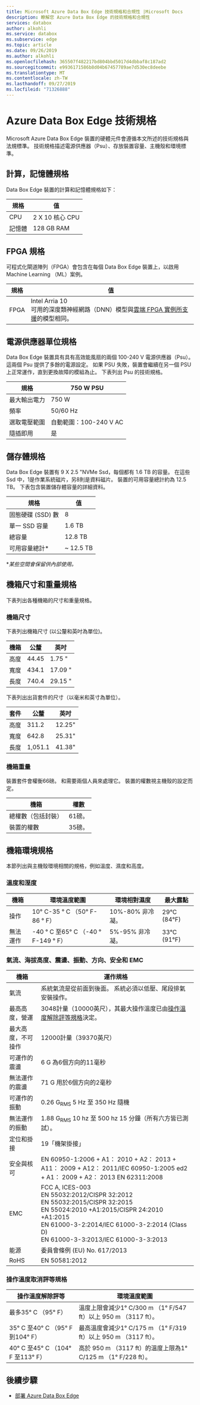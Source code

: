 ```yaml
---
title: Microsoft Azure Data Box Edge 技術規格和合規性 |Microsoft Docs
description: 瞭解您 Azure Data Box Edge 的技術規格和合規性
services: databox
author: alkohli
ms.service: databox
ms.subservice: edge
ms.topic: article
ms.date: 09/26/2019
ms.author: alkohli
ms.openlocfilehash: 365507f482217bd804bbd5017d4dbbaf8c187ad2
ms.sourcegitcommit: e9936171586b8d04b67457789ae7d530ec8deebe
ms.translationtype: MT
ms.contentlocale: zh-TW
ms.lasthandoff: 09/27/2019
ms.locfileid: "71326888"
---
```

# <a name="azure-data-box-edge-technical-specifications"></a>Azure Data Box Edge 技術規格

Microsoft Azure Data Box Edge 裝置的硬體元件會遵循本文所述的技術規格與法規標準。 技術規格描述電源供應器（Psu）、存放裝置容量、主機殼和環境標準。 

## <a name="compute-memory-specifications"></a>計算，記憶體規格

Data Box Edge 裝置的計算和記憶體規格如下：

| 規格           | 值                  |
|-------------------------|----------------------------|
| CPU    | 2 X 10 核心 CPU                     |
| 記憶體              | 128 GB RAM                  |


## <a name="fpga-specifications"></a>FPGA 規格

可程式化閘道陣列（FPGA）會包含在每個 Data Box Edge 裝置上，以啟用 Machine Learning （ML）案例。 

| 規格           | 值                  |
|-------------------------|----------------------------|
| FPGA   | Intel Arria 10 <br> 可用的深度類神經網路（DNN）模型與[雲端 FPGA 實例所支援](https://docs.microsoft.com/azure/machine-learning/service/how-to-deploy-fpga-web-service#whats-supported-on-azure)的模型相同。| 


## <a name="power-supply-unit-specifications"></a>電源供應器單位規格

Data Box Edge 裝置具有具有高效能風扇的兩個 100-240 V 電源供應器（Psu）。 這兩個 Psu 提供了多餘的電源設定。 如果 PSU 失敗，裝置會繼續在另一個 PSU 上正常運作，直到更換故障的模組為止。 下表列出 Psu 的技術規格。

| 規格           | 750 W PSU                  |
|-------------------------|----------------------------|
| 最大輸出電力    | 750 W                     |
| 頻率               | 50/60 Hz                   |
| 選取電壓範圍 | 自動範圍：100-240 V AC |
| 隨插即用           | 是                        |

<!--## Power consumption statistics

The following table lists the typical power consumption data (actual values may vary from the published) for the Data Box Edge device.-->

## <a name="storage-specifications"></a>儲存體規格

Data Box Edge 裝置有 9 X 2.5 "NVMe Ssd，每個都有 1.6 TB 的容量。 在這些 Ssd 中，1是作業系統磁片，另8則是資料磁片。 裝置的可用容量總計約為 12.5 TB。 下表包含裝置儲存體容量的詳細資料。

|     規格                          |     值             |
|--------------------------------------------|-----------------------|
|    固態硬碟 (SSD) 數     |    8                  |
|    單一 SSD 容量                     |    1.6 TB             |
|    總容量                          |    12.8 TB            |
|    可用容量總計*                  |    ~ 12.5 TB            |

**某些空間會保留供內部使用。*

## <a name="enclosure-dimensions-and-weight-specifications"></a>機箱尺寸和重量規格

下表列出各種機箱的尺寸和重量規格。

### <a name="enclosure-dimensions"></a>機箱尺寸

下表列出機箱尺寸 (以公釐和英吋為單位)。

|     機箱     |     公釐     |     英吋     |
|-------------------|---------------------|----------------|
|    高度         |    44.45            |    1.75 "          |
|    寬度          |    434.1           |    17.09 "          |
|    長度          |    740.4           |    29.15 "          |

下表列出出貨套件的尺寸（以毫米和英寸為單位）。

|     套件     |     公釐     |     英吋     |
|-------------------|---------------------|----------------|
|    高度         |    311.2            |    12.25"          |
|    寬度          |    642.8          |    25.31"          |
|    長度          |   1,051.1          |    41.38"          |

### <a name="enclosure-weight"></a>機箱重量

裝置套件會權衡66磅。 和需要兩個人員來處理它。 裝置的權數視主機殼的設定而定。

|     機箱                                 |     權數          |
|-----------------------------------------------|---------------------|
|    總權數（包括封裝）       |    61磅。          |
|    裝置的權數                       |    35磅。          |

## <a name="enclosure-environment-specifications"></a>機箱環境規格

本節列出與主機殼環境相關的規格，例如溫度、濕度和高度。

### <a name="temperature-and-humidity"></a>溫度和溼度

|     機箱         |     環境溫度範圍     |     環境相對濕度     |     最大露點     |
|-----------------------|--------------------------------------|--------------------------------------|---------------------------|
|    操作        |    10° C-35 ° C （50° F-86 ° F）         |    10%-80% 非冷凝。         |    29°C (84°F)            |
|    無法運作    |    -40 ° C 至65° C （-40 ° F-149 ° F）     |    5%-95% 非冷凝。          |    33°C (91°F)            |

### <a name="airflow-altitude-shock-vibration-orientation-safety-and-emc"></a>氣流、海拔高度、震盪、振動、方向、安全和 EMC

|     機箱                           |     運作規格                                                                                                                                                                                         |
|-----------------------------------------|------------------------------------------------------------------------------------------------------------------------------------------------------------------------------------------------------------------------|
|    氣流                              |    系統氣流是從前面到後面。 系統必須以低壓、尾段排氣安裝操作。 <!--Back pressure created by rack doors and obstacles should not exceed 5 pascals (0.5 mm water gauge).-->    |
|    最高高度，營運        |    3048計量（10000英尺），其最大操作溫度已由[操作溫度解除評等規格](#operating-temperature-de-rating-specifications)決定。                                                                                |
|    最大高度，不可操作    |    12000計量（39370英尺）                                                                                                                                                                                         |
|    可運作的震盪                   |    6 G 為6個方向的11毫秒                                                                                                                                                                         |
|    無法運作的震盪               |    71 G 用於6個方向的2毫秒                                                                                                                                                                           |
|    可運作的振動               |    0.26 G<sub>RMS</sub> 5 Hz 至 350 Hz 隨機                                                                                                                                                                                     |
|    無法運作的振動           |    1.88 G<sub>RMS</sub> 10 hz 至 500 hz 15 分鐘（所有六方皆已測試）。                                                                                                                                                  |
|    定位和掛接             |    19「機架掛接」                                                                                                                                                                                        |
|    安全與核可                 |    EN 60950-1:2006 + A1： 2010 + A2： 2013 + A11： 2009 + A12： 2011/IEC 60950-1:2005 ed2 + A1： 2009 + A2： 2013 EN 62311:2008                                                                                                                                                                       |
|    EMC                                  |    FCC A, ICES-003 <br>EN 55032:2012/CISPR 32:2012  <br>EN 55032:2015/CISPR 32:2015  <br>EN 55024:2010 +A1:2015/CISPR 24:2010 +A1:2015  <br>EN 61000-3-2:2014/IEC 61000-3-2:2014 (Class D)   <br>EN 61000-3-3:2013/IEC 61000-3-3:2013                                                                                                                                                                                         |
|    能源             |    委員會條例 (EU) No. 617/2013                                                                                                                                                                                        |
|    RoHS           |    EN 50581:2012                                                                                                                                                                                        |


### <a name="operating-temperature-de-rating-specifications"></a>操作溫度取消評等規格

|     操作溫度解除評等     |     環境溫度範圍                                                         |
|--------------------------------------------|------------------------------------------------------------------------------------------|
|    最多35° C （95° F）                       |    溫度上限會減少1° C/300 m （1° F/547 ft）以上 950 m （3117 ft）。    |
|    35° C 至40° C （95° F 到104° F）            |    最高溫度會減少1° C/175 m （1° F/319 ft）以上 950 m （3117 ft）。    |
|    40° C 至45° C （104° F 至113° F）           |    高於 950 m （3117 ft）的溫度上限為1° C/125 m （1° F/228 ft）。    |


## <a name="next-steps"></a>後續步驟

- [部署 Azure Data Box Edge](data-box-edge-deploy-prep.md)
